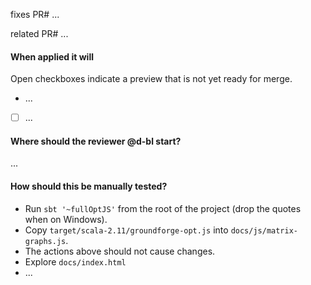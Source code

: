fixes PR# ...

related PR# ...


#### When applied it will

Open checkboxes indicate a preview that is not yet ready for merge.

* ...
* [ ] ...


#### Where should the reviewer @d-bl start?

...


#### How should this be manually tested?

* Run `sbt '~fullOptJS'` from the root of the project (drop the quotes when on Windows).
* Copy `target/scala-2.11/groundforge-opt.js` into `docs/js/matrix-graphs.js`.
* The actions above should not cause changes.
* Explore `docs/index.html`
* ...
